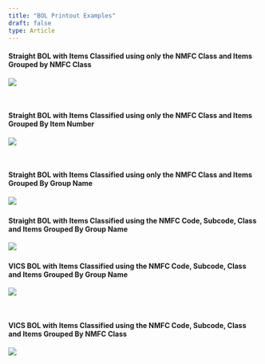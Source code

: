 ```yaml
---
title: "BOL Printout Examples"
draft: false
type: Article
---
```


#### Straight BOL with Items Classified using only the NMFC Class and Items Grouped by NMFC Class


![](assets/images/onlyNMFCbyNMFC-row1-1.png)

 
#### Straight BOL with Items Classified using only the NMFC Class and Items Grouped By Item Number


![](assets/images/NMFCclassItemNumber-row2-1-1.png)

 
#### Straight BOL with Items Classified using only the NMFC Class and Items Grouped By Group Name


![](assets/images/NMFCclassGroupName-row3-1.png)
 
#### Straight BOL with Items Classified using the NMFC Code, Subcode, Class and Items Grouped By Group Name


![](assets/images/StraightGroup-row4-1.png)
 
#### VICS BOL with Items Classified using the NMFC Code, Subcode, Class and Items Grouped By Group Name


![](assets/images/NMFCCodeSubClassGroupName-row5-1.png)

 
#### VICS BOL with Items Classified using the NMFC Code, Subcode, Class and Items Grouped By NMFC Class


![](assets/images/NMFCcodesSubCodeClassbyNMFCclass-row6-1.png)

